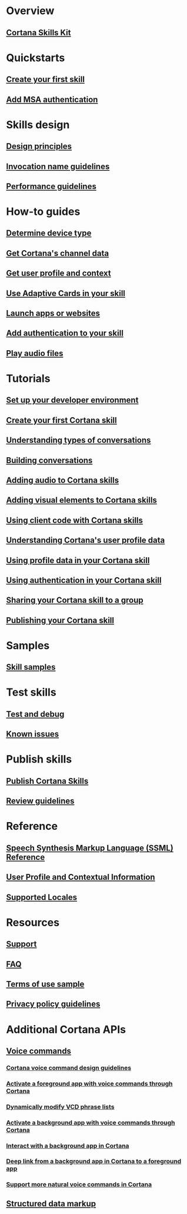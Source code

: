 <!-- This needs to move to the /skills folder. The /voice-commands and /data-markup folders need their
     own TOCs too. There needs to be a top-level toc.yml file. 
-->


# Overview

## [Cortana Skills Kit](skills/overview.md)

# Quickstarts

## [Create your first skill](skills/get-started.md)
## [Add MSA authentication](skills/configure-connected-account.md)

<!--
## [Add UI elements to your skill](skills/cards.md)
-->

# Skills design
## [Design principles](skills/design-principles.md)
## [Invocation name guidelines](skills/cortana-invocation-guidelines.md)
## [Performance guidelines](skills/performance-guidelines.md)



# How-to guides
## [Determine device type](skills/cortana-device-type.md)
## [Get Cortana's channel data](skills/cortana-channel-data.md)
## [Get user profile and context](skills/get-user-profile-context.md)
## [Use Adaptive Cards in your skill](skills/adaptive-cards.md)
## [Launch apps or websites](skills/launch-apps-from-skills.md)
## [Add authentication to your skill](skills/authentication.md)
## [Play audio files](skills/audio-streaming.md)


# Tutorials
## [Set up your developer environment](skills/mva21-setup.md)
## [Create your first Cortana skill](skills/mva22-hello-world.md)
## [Understanding types of conversations](skills/mva31-understanding-conversations.md)
## [Building conversations](skills/mva32-building-conversations.md)
## [Adding audio to Cortana skills](skills/mva41-streaming-audio.md)
## [Adding visual elements to Cortana skills](skills/mva42-visual-ux.md)
## [Using client code with Cortana skills](skills/mva43-client-code.md)
## [Understanding Cortana's user profile data](skills/mva51-profile-data.md)
## [Using profile data in your Cortana skill](skills/mva52-using-profile-data.md)
## [Using authentication in your Cortana skill](skills/mva61-authentication.md)
## [Sharing your Cortana skill to a group](skills/mva71-share-skill.md)
## [Publishing your Cortana skill](skills/mva72-publish-skill.md)
<!--
## [Show task progress](skills/show-progress.md)
-->

# Samples
## [Skill samples](skills/cortana-samples.md)

# Test skills
## [Test and debug](skills/test-debug.md)
## [Known issues](skills/known-issues.md)

# Publish skills
## [Publish Cortana Skills](skills/publish-skill.md)
## [Review guidelines](skills/skill-review-guidelines.md)

# Reference
## [Speech Synthesis Markup Language (SSML) Reference](skills/speech-synthesis-markup-language.md)
## [User Profile and Contextual Information](skills/user-profile-contextual-info.md)
## [Supported Locales](skills/supported-locales.md)

# Resources
## [Support](skills/cortana-support.md)
## [FAQ](skills/faq.md)
## [Terms of use sample](skills/terms-of-use.md)
## [Privacy policy guidelines](skills/privacy-policy-guidelines.md)



<!-- //TODO: AIT### [Service Endpoint Reference for Alexa Imported Skills](reference/alexa-imported-skills-api.md)-->


<!--
### [Platform Requirements](reference/platform-requirements.md)
### [Skills Kit Glossary](reference/glossary.md)
-->

<!-- Need to remove

## Tutorials
### [Set up Developer Environment](tutorials/setup-dev-env.md)
### [Create a skill from scratch](tutorials/create-skill-from-scratch.md)

### Bot Framework based Skills
#### [Creating a Bot based Skill](tutorials/bot-skills/creating-a-bot-based-skill.md)
#### [Teach your Bot to Speak](tutorials/bot-skills/teach-your-bot-to-speak.md)
#### [Actions, ChannelData and Entity Information](tutorials/bot-skills/bot-entity-channel-data.md)
#### [Secure your Skill with Authentication](tutorials/bot-skills/bot-skill-auth.md)
#### [Add your Bot to the Cortana Channel](tutorials/bot-skills/add-bot-to-cortana-channel.md)
-->

# Additional Cortana APIs
## [Voice commands](voice-commands/vcd.md)
### [Cortana voice command design guidelines](voice-commands/voicecommand-design-guidelines.md)
### [Activate a foreground app with voice commands through Cortana](voice-commands/launch-a-foreground-app-with-voice-commands-in-cortana.md)
### [Dynamically modify VCD phrase lists](voice-commands/dynamically-modify-voice-command-definition-vcd-phrase-lists.md)
### [Activate a background app with voice commands through Cortana](voice-commands/launch-a-background-app-with-voice-commands-in-cortana.md)
### [Interact with a background app in Cortana](voice-commands/interact-with-a-background-app-in-cortana.md)
### [Deep link from a background app in Cortana to a foreground app](voice-commands/deep-link-into-your-app-from-cortana.md)
### [Support more natural voice commands in Cortana](voice-commands/support-natural-language-voice-commands-in-cortana.md)
## [Structured data markup](data-markup/structured-data-markup.md)

